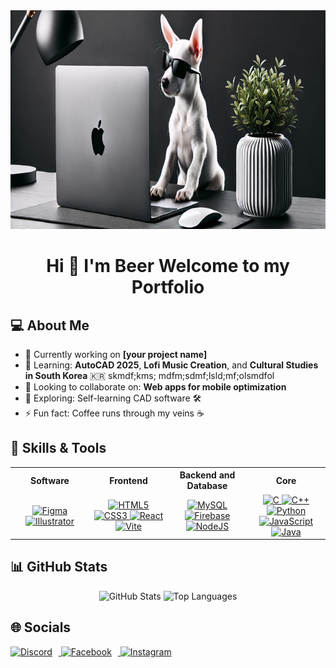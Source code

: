 <div id="header" align="center">
  <img src="https://github.com/beerser/beerser/blob/main/Dog_v0.png?raw=true" width="1780" height="350"/>
</div>


<div align="center">
  
Hi 👋 I'm Beer Welcome to my Portfolio
==================================

</div>


## 💻 About Me
- 🔭 Currently working on **[your project name]**
- 🌱 Learning: **AutoCAD 2025**, **Lofi Music Creation**, and **Cultural Studies in South Korea** 🇰🇷 skmdf;kms; mdfm;sdmf;lsld;mf;olsmdfol
- 👯 Looking to collaborate on: **Web apps for mobile optimization**
- 🤔 Exploring: Self-learning CAD software 🛠️
- ⚡ Fun fact: Coffee runs through my veins ☕



## 🚀 Skills & Tools  

<table width="100%" cellspacing="10" cellpadding="10" style="table-layout: fixed;">
  <tr>
    <th align="center" width="25%">Software</th>
    <th align="center" width="25%">Frontend</th>
    <th align="center" width="25%">Backend and Database</th>
    <th align="center" width="25%">Core</th>
  </tr>
  <tr>
    <td align="center">
      <a href="https://www.figma.com/" target="_blank" rel="noreferrer">
        <img src="https://raw.githubusercontent.com/danielcranney/readme-generator/main/public/icons/skills/figma-colored.svg" width="48" height="48" alt="Figma" />
      </a>
      <a href="https://www.adobe.com/uk/products/illustrator.html" target="_blank" rel="noreferrer">
        <img src="https://raw.githubusercontent.com/danielcranney/readme-generator/main/public/icons/skills/illustrator-colored.svg" width="48" height="48" alt="Illustrator" />
      </a>
    </td>
    <td align="center">
      <a href="https://developer.mozilla.org/en-US/docs/Glossary/HTML5" target="_blank" rel="noreferrer">
        <img src="https://raw.githubusercontent.com/danielcranney/readme-generator/main/public/icons/skills/html5-colored.svg" width="48" height="48" alt="HTML5" />
      </a>
      <a href="https://www.w3.org/TR/CSS/#css" target="_blank" rel="noreferrer">
        <img src="https://raw.githubusercontent.com/danielcranney/readme-generator/main/public/icons/skills/css3-colored.svg" width="48" height="48" alt="CSS3" />
      </a>
      <a href="https://reactjs.org/" target="_blank" rel="noreferrer">
        <img src="https://raw.githubusercontent.com/danielcranney/readme-generator/main/public/icons/skills/react-colored.svg" width="48" height="48" alt="React" />
      </a>
      <a href="https://vitejs.dev/" target="_blank" rel="noreferrer">
        <img src="https://raw.githubusercontent.com/danielcranney/readme-generator/main/public/icons/skills/vite-colored.svg" width="48" height="48" alt="Vite" />
      </a>
    </td>
    <td align="center">
      <a href="https://www.mysql.com/" target="_blank" rel="noreferrer">
        <img src="https://raw.githubusercontent.com/danielcranney/readme-generator/main/public/icons/skills/mysql-colored.svg" width="48" height="48" alt="MySQL" />
      </a>
      <a href="https://firebase.google.com/" target="_blank" rel="noreferrer">
        <img src="https://raw.githubusercontent.com/danielcranney/readme-generator/main/public/icons/skills/firebase-colored.svg" width="48" height="48" alt="Firebase" />
      </a>
      <a href="https://nodejs.org/en/" target="_blank" rel="noreferrer">
        <img src="https://raw.githubusercontent.com/danielcranney/readme-generator/main/public/icons/skills/nodejs-colored.svg" width="48" height="48" alt="NodeJS" />
      </a>
    </td>
    <td align="center">
      <a href="https://docs.microsoft.com/en-us/cpp/?view=msvc-170" target="_blank" rel="noreferrer">
        <img src="https://raw.githubusercontent.com/danielcranney/readme-generator/main/public/icons/skills/c-colored.svg" width="48" height="48" alt="C" />
      </a>
      <a href="https://docs.microsoft.com/en-us/cpp/?view=msvc-170" target="_blank" rel="noreferrer">
        <img src="https://raw.githubusercontent.com/danielcranney/readme-generator/main/public/icons/skills/cplusplus-colored.svg" width="48" height="48" alt="C++" />
      </a>
      <a href="https://www.python.org/" target="_blank" rel="noreferrer">
        <img src="https://raw.githubusercontent.com/danielcranney/readme-generator/main/public/icons/skills/python-colored.svg" width="48" height="48" alt="Python" />
      </a>
      <a href="https://developer.mozilla.org/en-US/docs/Web/JavaScript" target="_blank" rel="noreferrer">
        <img src="https://raw.githubusercontent.com/danielcranney/readme-generator/main/public/icons/skills/javascript-colored.svg" width="48" height="48" alt="JavaScript" />
      </a>
      <a href="https://www.oracle.com/java/" target="_blank" rel="noreferrer">
        <img src="https://raw.githubusercontent.com/danielcranney/readme-generator/main/public/icons/skills/java-colored.svg" width="48" height="48" alt="Java" />
      </a>
    </td>
  </tr>
</table>


## 📊 GitHub Stats

<p align="center">
  <img src="https://github-readme-stats.vercel.app/api?username=beerser&show_icons=true&theme=radical" alt="GitHub Stats" height="200">
  <img src="https://github-readme-stats.vercel.app/api/top-langs/?username=beerser&layout=compact&theme=radical" alt="Top Languages" height="200">
</p>






## 🌐 Socials

<p align="left">
  <a href="https://discord.com/users/beerser" target="_blank" rel="noreferrer">
    <picture>
      <source media="(prefers-color-scheme: dark)" srcset="https://raw.githubusercontent.com/danielcranney/readme-generator/main/public/icons/socials/discord-dark.svg" />
      <source media="(prefers-color-scheme: light)" srcset="https://raw.githubusercontent.com/danielcranney/readme-generator/main/public/icons/socials/discord.svg" />
      <img src="https://raw.githubusercontent.com/danielcranney/readme-generator/main/public/icons/socials/discord.svg" width="32" height="32" alt="Discord" style="margin-right: 10px;" />
    </picture>
  </a>

  <a href="https://www.facebook.com/bearjaiton?locale=th_TH" target="_blank" rel="noreferrer">
    <picture>
      <source media="(prefers-color-scheme: dark)" srcset="https://raw.githubusercontent.com/danielcranney/readme-generator/main/public/icons/socials/facebook-dark.svg" />
      <source media="(prefers-color-scheme: light)" srcset="https://raw.githubusercontent.com/danielcranney/readme-generator/main/public/icons/socials/facebook.svg" />
      <img src="https://raw.githubusercontent.com/danielcranney/readme-generator/main/public/icons/socials/facebook.svg" width="32" height="32" alt="Facebook" style="margin-right: 10px;" />
    </picture>
  </a>

  <a href="http://www.instagram.com/beersxr_/" target="_blank" rel="noreferrer">
    <picture>
      <source media="(prefers-color-scheme: dark)" srcset="https://raw.githubusercontent.com/danielcranney/readme-generator/main/public/icons/socials/instagram-dark.svg" />
      <source media="(prefers-color-scheme: light)" srcset="https://raw.githubusercontent.com/danielcranney/readme-generator/main/public/icons/socials/instagram.svg" />
      <img src="https://raw.githubusercontent.com/danielcranney/readme-generator/main/public/icons/socials/instagram.svg" width="32" height="32" alt="Instagram" />
    </picture>
  </a>
</p>
